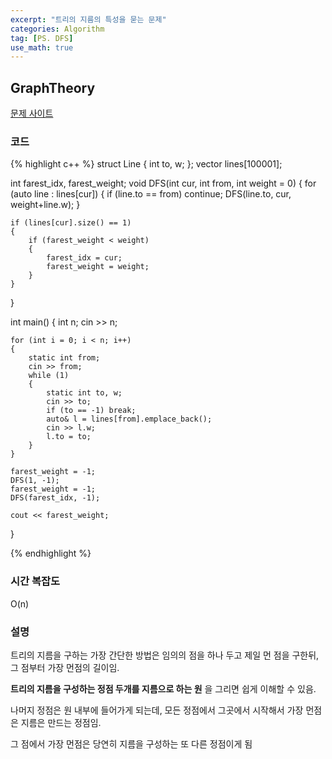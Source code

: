```yaml
---
excerpt: "트리의 지름의 특성을 묻는 문제"
categories: Algorithm
tag: [PS. DFS]
use_math: true
---
```

## GraphTheory

[문제 사이트](https://www.acmicpc.net/problem/1167)

### 코드

{% highlight c++ %}
struct Line { int to, w; };
vector<Line> lines[100001];

int farest_idx, farest_weight;
void DFS(int cur, int from, int weight = 0)
{
	for (auto line : lines[cur])
	{
		if (line.to == from) continue;
		DFS(line.to, cur, weight+line.w);
	}

	if (lines[cur].size() == 1)
	{
		if (farest_weight < weight)
		{
			farest_idx = cur;
			farest_weight = weight;
		}
	}
}

int main()
{
	int n;
	cin >> n;

	for (int i = 0; i < n; i++)
	{
		static int from;
		cin >> from;
		while (1)
		{
			static int to, w;
			cin >> to;
			if (to == -1) break;
			auto& l = lines[from].emplace_back();
			cin >> l.w;
			l.to = to;
		}
	}
	
	farest_weight = -1;
	DFS(1, -1);
	farest_weight = -1;
	DFS(farest_idx, -1);
	
	cout << farest_weight;
}


{% endhighlight %}

### 시간 복잡도

O(n)

### 설명

트리의 지름을 구하는 가장 간단한 방법은 임의의 점을 하나 두고 제일 먼 점을 구한뒤, 그 점부터 가장 먼점의 길이임.

__트리의 지름을 구성하는 정점 두개를 지름으로 하는 원__ 을 그리면 쉽게 이해할 수 있음.

나머지 정점은 원 내부에 들어가게 되는데, 모든 정점에서 그곳에서 시작해서 가장 먼점은 지름은 만드는 정점임.

그 점에서 가장 먼점은 당연히 지름을 구성하는 또 다른 정점이게 됨
